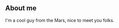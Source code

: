 <Navbar />

## About me

I'm a cool guy from the Mars, nice to meet you folks.

<script>
import Navbar from '@/components/Navbar.vue'

export default {
  layout: 'page',
  components: {
    Navbar
  }
}
</script>
